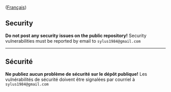 ([Français](#sécurité))

## Security

**Do not post any security issues on the public repository!** Security vulnerabilities must be reported by email to `sylus1984@gmail.com`

______________________

## Sécurité

**Ne publiez aucun problème de sécurité sur le dépôt publique!** Les vulnérabilités de sécurité doivent être signalées par courriel à `sylus1984@gmail.com`
